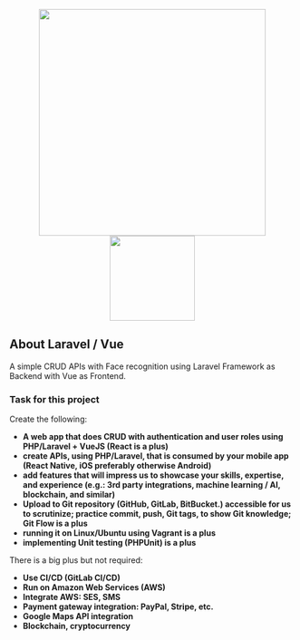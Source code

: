 <p align="center"><img src="https://res.cloudinary.com/dtfbvvkyp/image/upload/v1566331377/laravel-logolockup-cmyk-red.svg" width="400">
<img src="https://vuejs.org/images/logo.png" width="150">
</p>

## About Laravel / Vue

A simple CRUD APIs with Face recognition using Laravel Framework as Backend with Vue as Frontend.


### Task for this project

Create the following:
-	**A web app that does CRUD with authentication and user roles using PHP/Laravel + VueJS (React is a plus)**
-	**create APIs, using PHP/Laravel, that is consumed by your mobile app (React Native, iOS preferably otherwise Android)**
-	**add features that will impress us to showcase your skills, expertise, and experience (e.g.: 3rd party integrations, machine learning / AI, blockchain, and similar)**
-	**Upload to Git repository (GitHub, GitLab, BitBucket.) accessible for us to scrutinize; practice commit, push, Git tags, to show Git knowledge; Git Flow is a plus**
-	**running it on Linux/Ubuntu using Vagrant is a plus**
-	**implementing Unit testing (PHPUnit) is a plus**

There is a big plus but not required:
-	**Use CI/CD (GitLab CI/CD)**
-	**Run on Amazon Web Services (AWS)**
-	**Integrate AWS: SES, SMS**
-	**Payment gateway integration: PayPal, Stripe, etc.**
-	**Google Maps API integration**
-	**Blockchain, cryptocurrency**




